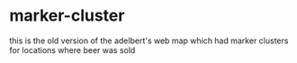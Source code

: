 # marker-cluster
this is the old version of the adelbert's web map which had marker clusters for locations where beer was sold
